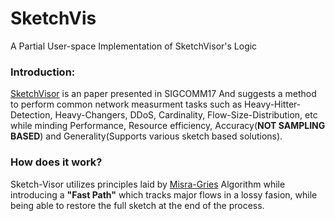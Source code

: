 # SketchVis
A Partial User-space Implementation of SketchVisor's Logic

### Introduction: ###
[SketchVisor](https://www.cs.jhu.edu/~xinjin/files/SIGCOMM17_SketchVisor.pdf) is an paper presented in SIGCOMM17
And suggests a method to perform common network measurment tasks such as Heavy-Hitter-Detection, Heavy-Changers, DDoS, Cardinality, Flow-Size-Distribution, etc while minding Performance, Resource efficiency, Accuracy(**NOT SAMPLING BASED**) and Generality(Supports various sketch based solutions).

### How does it work? ###
Sketch-Visor utilizes principles laid by [Misra-Gries](https://en.wikipedia.org/wiki/Misra%E2%80%93Gries_summary) Algorithm while introducing a **"Fast Path"** which tracks major flows in a lossy fasion, while being able to restore the full sketch at the end of the process.
